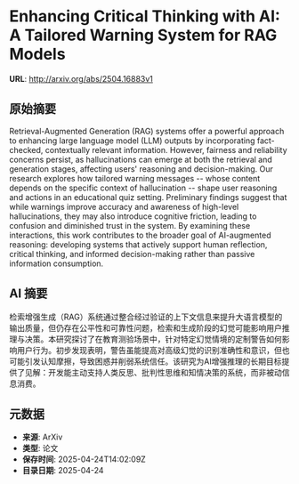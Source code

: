 # Enhancing Critical Thinking with AI: A Tailored Warning System for RAG Models

**URL**: http://arxiv.org/abs/2504.16883v1

## 原始摘要

Retrieval-Augmented Generation (RAG) systems offer a powerful approach to
enhancing large language model (LLM) outputs by incorporating fact-checked,
contextually relevant information. However, fairness and reliability concerns
persist, as hallucinations can emerge at both the retrieval and generation
stages, affecting users' reasoning and decision-making. Our research explores
how tailored warning messages -- whose content depends on the specific context
of hallucination -- shape user reasoning and actions in an educational quiz
setting. Preliminary findings suggest that while warnings improve accuracy and
awareness of high-level hallucinations, they may also introduce cognitive
friction, leading to confusion and diminished trust in the system. By examining
these interactions, this work contributes to the broader goal of AI-augmented
reasoning: developing systems that actively support human reflection, critical
thinking, and informed decision-making rather than passive information
consumption.


## AI 摘要

检索增强生成（RAG）系统通过整合经过验证的上下文信息来提升大语言模型的输出质量，但仍存在公平性和可靠性问题，检索和生成阶段的幻觉可能影响用户推理与决策。本研究探讨了在教育测验场景中，针对特定幻觉情境的定制警告如何影响用户行为。初步发现表明，警告虽能提高对高级幻觉的识别准确性和意识，但也可能引发认知摩擦，导致困惑并削弱系统信任。该研究为AI增强推理的长期目标提供了见解：开发能主动支持人类反思、批判性思维和知情决策的系统，而非被动信息消费。

## 元数据

- **来源**: ArXiv
- **类型**: 论文
- **保存时间**: 2025-04-24T14:02:09Z
- **目录日期**: 2025-04-24
